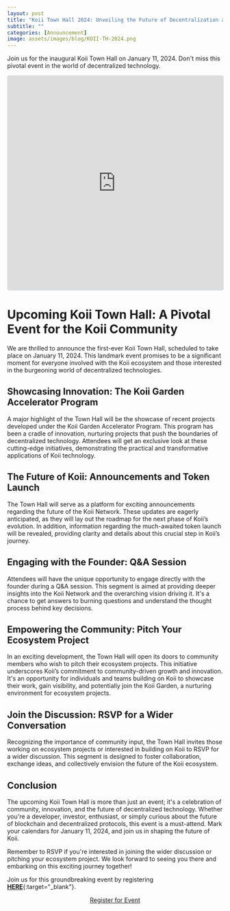 ```yaml
---
layout: post
title: "Koii Town Hall 2024: Unveiling the Future of Decentralization and Community-Driven Innovation"
subtitle: ""
categories: [Announcement]
image: assets/images/blog/KOII-TH-2024.png
---
```



Join us for the inaugural Koii Town Hall on January 11, 2024. Don't miss this pivotal event in the world of decentralized technology.


<iframe
  src="https://lu.ma/embed-checkout/evt-Vg8fmnR5uWBZgpd"
  width="100%"
  height="500"
  frameborder="0"
  style="border: 1px solid #bfcbda88; border-radius: 4px;"
  allowfullscreen=""
  aria-hidden="false"
  tabindex="0"
></iframe>

# Upcoming Koii Town Hall: A Pivotal Event for the Koii Community

We are thrilled to announce the first-ever Koii Town Hall, scheduled to take place on January 11, 2024. This landmark event promises to be a significant moment for everyone involved with the Koii ecosystem and those interested in the burgeoning world of decentralized technologies.

## Showcasing Innovation: The Koii Garden Accelerator Program

A major highlight of the Town Hall will be the showcase of recent projects developed under the Koii Garden Accelerator Program. This program has been a cradle of innovation, nurturing projects that push the boundaries of decentralized technology. Attendees will get an exclusive look at these cutting-edge initiatives, demonstrating the practical and transformative applications of Koii technology.

## The Future of Koii: Announcements and Token Launch

The Town Hall will serve as a platform for exciting announcements regarding the future of the Koii Network. These updates are eagerly anticipated, as they will lay out the roadmap for the next phase of Koii’s evolution. In addition, information regarding the much-awaited token launch will be revealed, providing clarity and details about this crucial step in Koii’s journey.

## Engaging with the Founder: Q&A Session

Attendees will have the unique opportunity to engage directly with the founder during a Q&A session. This segment is aimed at providing deeper insights into the Koii Network and the overarching vision driving it. It's a chance to get answers to burning questions and understand the thought process behind key decisions.

## Empowering the Community: Pitch Your Ecosystem Project

In an exciting development, the Town Hall will open its doors to community members who wish to pitch their ecosystem projects. This initiative underscores Koii’s commitment to community-driven growth and innovation. It's an opportunity for individuals and teams building on Koii to showcase their work, gain visibility, and potentially join the Koii Garden, a nurturing environment for ecosystem projects.

## Join the Discussion: RSVP for a Wider Conversation

Recognizing the importance of community input, the Town Hall invites those working on ecosystem projects or interested in building on Koii to RSVP for a wider discussion. This segment is designed to foster collaboration, exchange ideas, and collectively envision the future of the Koii ecosystem.

## Conclusion

The upcoming Koii Town Hall is more than just an event; it's a celebration of community, innovation, and the future of decentralized technology. Whether you're a developer, investor, enthusiast, or simply curious about the future of blockchain and decentralized protocols, this event is a must-attend. Mark your calendars for January 11, 2024, and join us in shaping the future of Koii.

Remember to RSVP if you're interested in joining the wider discussion or pitching your ecosystem project. We look forward to seeing you there and embarking on this exciting journey together!

Join us for this groundbreaking event by registering [**HERE**](https://lu.ma/iyqpzbls){:target="\_blank"}.

<p style="text-align: center">
<a
  href="https://lu.ma/event/evt-Vg8fmnR5uWBZgpd"
  class="luma-checkout--button"
  data-luma-action="checkout"
  data-luma-event-id="evt-Vg8fmnR5uWBZgpd">
  Register for Event
</a>
</p>

<script id="luma-checkout" src="https://embed.lu.ma/checkout-button.js"></script>
